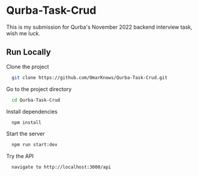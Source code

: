 # Qurba-Task-Crud
This is my submission for Qurba's November 2022 backend interview task, wish me luck.


## Run Locally

Clone the project

```bash
  git clone https://github.com/OmarKnows/Qurba-Task-Crud.git
```

Go to the project directory

```bash
  cd Qurba-Task-Crud
```

Install dependencies

```bash
  npm install
```

Start the server

```bash
  npm run start:dev
```

Try the API

```bash
  navigate to http://localhost:3000/api
```

